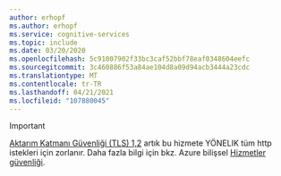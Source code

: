 ```yaml
---
author: erhopf
ms.author: erhopf
ms.service: cognitive-services
ms.topic: include
ms.date: 03/20/2020
ms.openlocfilehash: 5c91007902f33bc3caf52bbf78eaf0348604eefc
ms.sourcegitcommit: 3c460886f53a84ae104d8a09d94acb3444a23cdc
ms.translationtype: MT
ms.contentlocale: tr-TR
ms.lasthandoff: 04/21/2021
ms.locfileid: "107880045"
---
```

> [!IMPORTANT]
> [Aktarım Katmanı Güvenliği (TLS) 1,2](../articles/cognitive-services/cognitive-services-security.md?tabs=command-line%2Ccsharp#transport-layer-security-tls) artık bu hizmete YÖNELIK tüm http istekleri için zorlanır. Daha fazla bilgi için bkz. Azure bilişsel [Hizmetler güvenliği](../articles/cognitive-services/cognitive-services-security.md).
